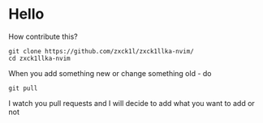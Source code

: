 # Hello
How contribute this?
```
git clone https://github.com/zxck1l/zxck1llka-nvim/
cd zxck1llka-nvim
```
When you add something new or change something old - do
```
git pull
```
I watch you pull requests and I will decide to add what you want to add or not
